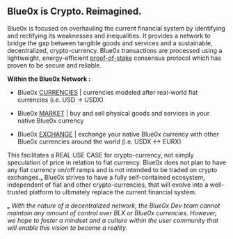 ## **Blue0x is Crypto. Reimagined.** ##

Blue0x is focused on overhauling the current financial system by identifying and rectifying its weaknesses and inequalities.  It provides a network to bridge the gap between tangible goods and services and a sustainable, decentralized, crypto-currency. Blue0x transactions are processed using a lightweight, energy-efficient [proof-of-stake](https://en.wikipedia.org/wiki/Proof_of_stake) consensus protocol which has proven to be secure and reliable. 


**Within the Blue0x Network :**

* Blue0x [CURRENCIES](currencies.md) | currencies modeled after real-world fiat currencies (i.e. USD -> USDX)

* Blue0x [MARKET](marketplace.md) | buy and sell physical goods and services in your native Blue0x currency

* Blue0x [EXCHANGE](exchange.md) | exchange your native Blue0x currency with other Blue0x currencies around the world (i.e. USDX <-> EURX)

This facilitates a REAL USE CASE for crypto-currency, not simply speculation of price in relation to fiat currency.  Blue0x does not plan to have any fiat currency on/off ramps and is not intended to be traded on crypto exchanges.ₐ   Blue0x strives to have a fully self-contained ecosystem, independent of fiat and other crypto-currencies, that will evolve into a well-trusted platform to ultimately replace the current financial system.


*ₐ With the nature of a decentralized network, the Blue0x Dev team cannot maintain any amount of control over BLX or Blue0x currencies.  However, we hope to foster a mindset and a culture within the user community that will enable this vision to become a reality.* 

